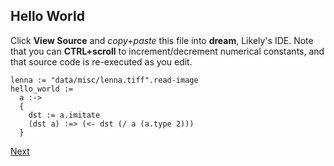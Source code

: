 Hello World
-----------
Click **View Source** and _copy+paste_ this file into **dream**, Likely's IDE. Note that you can **CTRL+scroll** to increment/decrement numerical constants, and that source code is re-executed as you edit.

    lenna := "data/misc/lenna.tiff".read-image
    hello_world :=
      a :->
      {
        dst := a.imitate
        (dst a) :=> (<- dst (/ a (a.type 2)))
      }

[Next](?href=likely)
